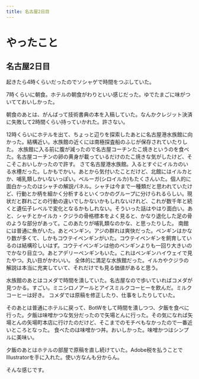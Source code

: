 ```yaml
---
title: 名古屋2日目
---
```


# やったこと

## 名古屋2日目

起きたら4時くらいだったのでソシャゲで時間をつぶしていた。

7時くらいに朝食。ホテルの朝食がわりといい感じだった。ゆでたまごに味がついてておいしかった。

朝食のあとは、がんばって技術書典の本を入稿していた。なんかクレジット決済に失敗して2時間くらい持っていかれた。許さない。

12時くらいにホテルを出て、ちょっと辺りを探索したあとに名古屋港水族館に向かった。結構近い。水族館の近くには南極探査船のふじが保存されていたりした。
水族館に入る前に腹が減ったので名古屋コーチンたこ焼きというのを食べた。名古屋コーチンの卵の黄身が載っているだけのたこ焼きな気がしたけど、そこそこおいしかったので許す。
さて名古屋港水族館。入るとすぐにイルカのいる水槽だった。しかもでかい。あとから気付いたことだけど、北館にはイルカとか、哺乳類しかいないっぽい。ベルーガ(シロイルカ)もたくさんいた。個人的に面白かったのはシャチの解説パネル。シャチは今まで一種類だと思われていたけど、行動とか柄を細かく分析するといくつかのグループに分けられるらしい。現状だと群れごとの行動の違いでしかないかもしれないけれど、これが数千年と続くと遺伝子レベルで変化となるかもしれない。そういった話はやはり面白い。あと、シャチとかイルカ・クジラの骨格標本をよく見ると、かなり退化した足の骨のような部分があって。このあたりが哺乳類なのかな、と思ったりした。
南館には普通に魚がいた。あとペンギン。アジの群れは爽快だった。ペンギンはかなり数が多くて、しかもコウテイペンギンがいた。コウテイペンギンを飼育しているのは結構珍しいはず。コウテイペンギンは他のペンギンよりも一回り大きいのでかなり目立つ。あとアデリーペンギンもいた。これはペンギンハイウェイで見たやつ。丸い目がかわいい。
全体的に満足な水族館だった。イルカやクジラの解説は本当に充実していて、それだけでも見る価値があると思う。

水族館のあとはコメダで時間を潰していた。名古屋なので歩いていればコメダが見つかる。すごい。ミニシロノアールとアイスミルクコーヒーを飲んだ。ミルクコーヒーは好き。
コメダでは原稿を修正したり、仕事をしたりしていた。

そのあとは普通にホテルに戻って、BotWをして時間を潰しつつ、夕飯を食べに行った。夕飯は味噌かつな気分だったので矢場とんに行った。その気になれば矢場とんの矢場町本店に行けたのだけど、そこまでのモチベもなかったので一番近いところとなった。
食べたのは味噌かつ丼。おいしかった。味噌かつはシンプルに美味い。

夕飯のあとはホテルの部屋で原稿を直し続けていた。Adobe税を払うことでIllustratorを手に入れた。使い方なんも分からん。

そんな感じです。
